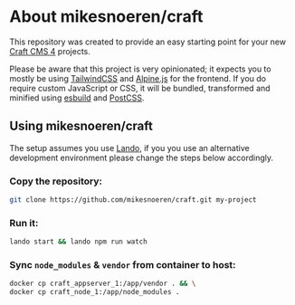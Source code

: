 # About mikesnoeren/craft

This repository was created to provide an easy starting point for your new [Craft CMS 4](https://github.com/craftcms/cms) projects.

Please be aware that this project is very opinionated; it expects you to mostly be using [TailwindCSS](https://github.com/tailwindlabs/tailwindcss) and [Alpine.js](https://github.com/alpinejs/alpine) for the frontend. 
If you do require custom JavaScript or CSS, it will be bundled, transformed and minified using [esbuild](https://github.com/evanw/esbuild) and [PostCSS](https://github.com/postcss/postcss).

## Using mikesnoeren/craft
The setup assumes you use [Lando](https://github.com/lando/lando), if you you use an alternative development environment please change the steps below accordingly.

### Copy the repository:
```bash
git clone https://github.com/mikesnoeren/craft.git my-project
``` 

### Run it:
```bash
lando start && lando npm run watch
```

### Sync `node_modules` & `vendor` from container to host:
```bash
docker cp craft_appserver_1:/app/vendor . && \
docker cp craft_node_1:/app/node_modules .
```